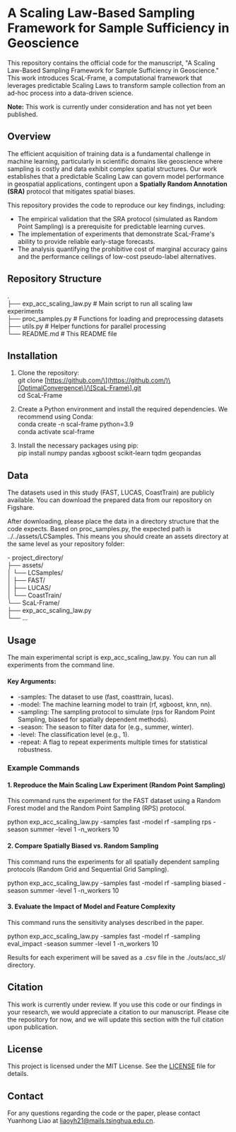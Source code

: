 # **A Scaling Law-Based Sampling Framework for Sample Sufficiency in Geoscience**

This repository contains the official code for the manuscript, "A Scaling Law-Based Sampling Framework for Sample Sufficiency in Geoscience." This work introduces ScaL-Frame, a computational framework that leverages predictable Scaling Laws to transform sample collection from an ad-hoc process into a data-driven science.

**Note:** This work is currently under consideration and has not yet been published.

## **Overview**

The efficient acquisition of training data is a fundamental challenge in machine learning, particularly in scientific domains like geoscience where sampling is costly and data exhibit complex spatial structures. Our work establishes that a predictable Scaling Law can govern model performance in geospatial applications, contingent upon a **Spatially Random Annotation (SRA)** protocol that mitigates spatial biases.

This repository provides the code to reproduce our key findings, including:

* The empirical validation that the SRA protocol (simulated as Random Point Sampling) is a prerequisite for predictable learning curves.  
* The implementation of experiments that demonstrate ScaL-Frame's ability to provide reliable early-stage forecasts.  
* The analysis quantifying the prohibitive cost of marginal accuracy gains and the performance ceilings of low-cost pseudo-label alternatives.

## **Repository Structure**

.  
├── exp\_acc\_scaling\_law.py    \# Main script to run all scaling law experiments  
├── proc\_samples.py           \# Functions for loading and preprocessing datasets  
├── utils.py                  \# Helper functions for parallel processing  
└── README.md                 \# This README file

## **Installation**

1. Clone the repository:  
   git clone \[https://github.com/\](https://github.com/)\[OptimalConvergence\]/\[ScaL-Frame\].git  
   cd ScaL-Frame

2. Create a Python environment and install the required dependencies. We recommend using Conda:  
   conda create \-n scal-frame python=3.9  
   conda activate scal-frame

3. Install the necessary packages using pip:  
   pip install numpy pandas xgboost scikit-learn tqdm geopandas

## **Data**

The datasets used in this study (FAST, LUCAS, CoastTrain) are publicly available. You can download the prepared data from our repository on Figshare.

After downloading, please place the data in a directory structure that the code expects. Based on proc\_samples.py, the expected path is ../../assets/LCSamples. This means you should create an assets directory at the same level as your repository folder:

\- project\_directory/  
  ├── assets/  
  │   └── LCSamples/  
  │       ├── FAST/  
  │       ├── LUCAS/  
  │       └── CoastTrain/  
  └── ScaL-Frame/  
      ├── exp\_acc\_scaling\_law.py  
      └── ...

## **Usage**

The main experimental script is exp\_acc\_scaling\_law.py. You can run all experiments from the command line.

#### **Key Arguments:**

* \-samples: The dataset to use (fast, coasttrain, lucas).  
* \-model: The machine learning model to train (rf, xgboost, knn, nn).  
* \-sampling: The sampling protocol to simulate (rps for Random Point Sampling, biased for spatially dependent methods).  
* \-season: The season to filter data for (e.g., summer, winter).  
* \-level: The classification level (e.g., 1).  
* \-repeat: A flag to repeat experiments multiple times for statistical robustness.

### **Example Commands**

#### **1\. Reproduce the Main Scaling Law Experiment (Random Point Sampling)**

This command runs the experiment for the FAST dataset using a Random Forest model and the Random Point Sampling (RPS) protocol.

python exp\_acc\_scaling\_law.py \-samples fast \-model rf \-sampling rps \-season summer \-level 1 \-n\_workers 10

#### **2\. Compare Spatially Biased vs. Random Sampling**

This command runs the experiments for all spatially dependent sampling protocols (Random Grid and Sequential Grid Sampling).

python exp\_acc\_scaling\_law.py \-samples fast \-model rf \-sampling biased \-season summer \-level 1 \-n\_workers 10

#### **3\. Evaluate the Impact of Model and Feature Complexity**

This command runs the sensitivity analyses described in the paper.

python exp\_acc\_scaling\_law.py \-samples fast \-model rf \-sampling eval\_impact \-season summer \-level 1 \-n\_workers 10

Results for each experiment will be saved as a .csv file in the ./outs/acc\_sl/ directory.

## **Citation**

This work is currently under review. If you use this code or our findings in your research, we would appreciate a citation to our manuscript. Please cite the repository for now, and we will update this section with the full citation upon publication.

## **License**

This project is licensed under the MIT License. See the [LICENSE](https://www.google.com/search?q=LICENSE) file for details.

## **Contact**

For any questions regarding the code or the paper, please contact Yuanhong Liao at liaoyh21@mails.tsinghua.edu.cn.
